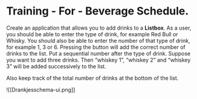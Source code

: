 # Training - For - Beverage Schedule.

  

Create an application that allows you to add drinks to a **Listbox**. As a user, you should be able to enter the type of drink, for example Red Bull or Whisky. You should also be able to enter the number of that type of drink, for example 1, 3 or 6. Pressing the button will add the correct number of drinks to the list. Put a sequential number after the type of drink. Suppose you want to add three drinks. Then “whiskey 1”, “whiskey 2” and “whiskey 3” will be added successively to the list.

  

Also keep track of the total number of drinks at the bottom of the list.

  

![[Drankjesschema-ui.png]]